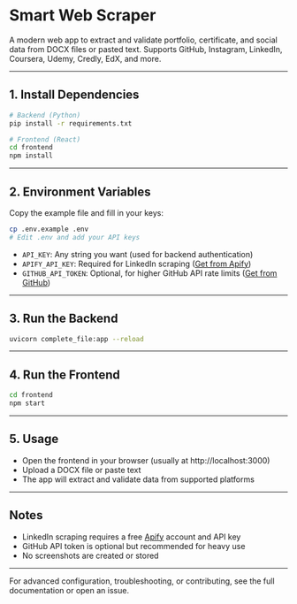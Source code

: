 # Smart Web Scraper

A modern web app to extract and validate portfolio, certificate, and social data from DOCX files or pasted text. Supports GitHub, Instagram, LinkedIn, Coursera, Udemy, Credly, EdX, and more.

---

## 1. Install Dependencies

```bash
# Backend (Python)
pip install -r requirements.txt

# Frontend (React)
cd frontend
npm install
```

---

## 2. Environment Variables

Copy the example file and fill in your keys:

```bash
cp .env.example .env
# Edit .env and add your API keys
```

- `API_KEY`: Any string you want (used for backend authentication)
- `APIFY_API_KEY`: Required for LinkedIn scraping ([Get from Apify](https://console.apify.com/account/integrations))
- `GITHUB_API_TOKEN`: Optional, for higher GitHub API rate limits ([Get from GitHub](https://github.com/settings/tokens))

---

## 3. Run the Backend

```bash
uvicorn complete_file:app --reload
```

---

## 4. Run the Frontend

```bash
cd frontend
npm start
```

---

## 5. Usage

- Open the frontend in your browser (usually at http://localhost:3000)
- Upload a DOCX file or paste text
- The app will extract and validate data from supported platforms

---

## Notes

- LinkedIn scraping requires a free [Apify](https://apify.com) account and API key
- GitHub API token is optional but recommended for heavy use
- No screenshots are created or stored

---

For advanced configuration, troubleshooting, or contributing, see the full documentation or open an issue. 